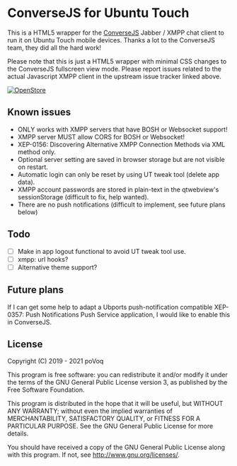 # ConverseJS for Ubuntu Touch

This is a HTML5 wrapper for the [ConverseJS](https://github.com/conversejs/converse.js/) Jabber / XMPP chat client to run it on Ubuntu Touch mobile devices. Thanks a lot to the ConverseJS team, they did all the hard work!

Please note that this is just a HTML5 wrapper with minimal CSS changes to the ConverseJS fullscreen view mode. Please report issues related to the actual Javascript XMPP client in the upstream issue tracker linked above.

[![OpenStore](https://open-store.io/badges/en_US.png)](https://open-store.io/app/conversejs.povoq)

## Known issues
- ONLY works with XMPP servers that have BOSH or Websocket support!
- XMPP server MUST allow CORS for BOSH or Websocket!
- XEP-0156: Discovering Alternative XMPP Connection Methods via XML method only.
- Optional server setting are saved in browser storage but are not visible on restart.
- Automatic login can only be reset by using UT tweak tool (delete app data).
- XMPP account passwords are stored in plain-text in the qtwebview's sessionStorage (difficult to fix, help wanted).
- There are no push notifications (difficult to implement, see future plans below)

## Todo
- [ ] Make in app logout functional to avoid UT tweak tool use.
- [ ] xmpp: url hooks?
- [ ] Alternative theme support?

## Future plans
If I can get some help to adapt a Ubports push-notification compatible XEP-0357: Push Notifications Push Service application, I would like to enable this in ConverseJS.

## License

Copyright (C) 2019 - 2021  poVoq

This program is free software: you can redistribute it and/or modify it under the terms of the GNU General Public License version 3, as published
by the Free Software Foundation.

This program is distributed in the hope that it will be useful, but WITHOUT ANY WARRANTY; without even the implied warranties of MERCHANTABILITY, SATISFACTORY QUALITY, or FITNESS FOR A PARTICULAR PURPOSE.  See the GNU General Public License for more details.

You should have received a copy of the GNU General Public License along with this program.  If not, see <http://www.gnu.org/licenses/>.
